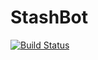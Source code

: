 # StashBot

[![Build Status](https://dev.azure.com/dmitrydnl/StashBot/_apis/build/status/dmitrydnl.StashBot?branchName=master)](https://dev.azure.com/dmitrydnl/StashBot/_build/latest?definitionId=2&branchName=master)
